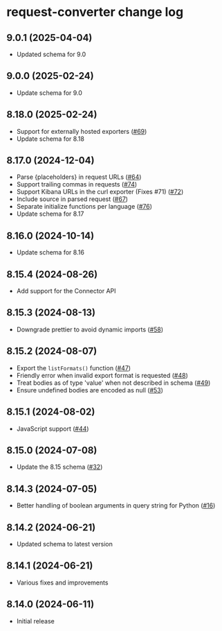 # request-converter change log

## 9.0.1 (2025-04-04)
* Updated schema for 9.0

## 9.0.0 (2025-02-24)
* Update schema for 9.0

## 8.18.0 (2025-02-24)
* Support for externally hosted exporters ([#69](https://github.com/elastic/request-converter/pull/69))
* Update schema for 8.18

## 8.17.0 (2024-12-04)
* Parse {placeholders} in request URLs ([#64](https://github.com/elastic/request-converter/pull/64))
* Support trailing commas in requests ([#74](https://github.com/elastic/request-converter/pull/74))
* Support Kibana URLs in the curl exporter (Fixes #71) ([#72](https://github.com/elastic/request-converter/pull/72))
* Include source in parsed request ([#67](https://github.com/elastic/request-converter/pull/67))
* Separate initialize functions per language ([#76](https://github.com/elastic/request-converter/pull/76))
* Update schema for 8.17

## 8.16.0 (2024-10-14)
* Update schema for 8.16

## 8.15.4 (2024-08-26)
* Add support for the Connector API

## 8.15.3 (2024-08-13)
* Downgrade prettier to avoid dynamic imports ([#58](https://github.com/elastic/request-converter/pull/58))

## 8.15.2 (2024-08-07)
* Export the `listFormats()` function ([#47](https://github.com/elastic/request-converter/pull/47))
* Friendly error when invalid export format is requested ([#48](https://github.com/elastic/request-converter/pull/48))
* Treat bodies as of type 'value' when not described in schema ([#49](https://github.com/elastic/request-converter/pull/49))
* Ensure undefined bodies are encoded as null ([#53](https://github.com/elastic/request-converter/pull/53))

## 8.15.1 (2024-08-02)
* JavaScript support ([#44](https://github.com/elastic/request-converter/pull/44))

## 8.15.0 (2024-07-08)
* Update the 8.15 schema ([#32](https://github.com/elastic/request-converter/pull/32))

## 8.14.3 (2024-07-05)
* Better handling of boolean arguments in query string for Python ([#16](https://github.com/elastic/request-converter/pull/16))

## 8.14.2 (2024-06-21)

* Updated schema to latest version

## 8.14.1 (2024-06-21)

* Various fixes and improvements

## 8.14.0 (2024-06-11)

* Initial release





